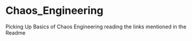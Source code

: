# Chaos_Engineering
Picking Up Basics of Chaos Engineering reading the links mentioned in the Readme
